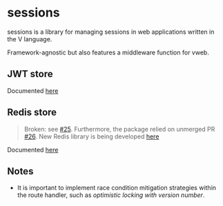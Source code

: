 # sessions

sessions is a library for managing sessions in web applications written in the V language.

Framework-agnostic but also features a middleware function for vweb.

## JWT store

Documented [here](./jwt_store.md)

## Redis store

> Broken: see [#25](https://github.com/patrickpissurno/vredis/issues/25). Furthermore, the package relied 
  on unmerged PR [#26](https://github.com/patrickpissurno/vredis/pull/26). New Redis library is being 
  developed [here](https://github.com/Coachonko/redis)

Documented [here](./redis_store.md)

## Notes

- It is important to implement race condition mitigation strategies within the route handler, such as 
  *optimistic locking with version number*.
